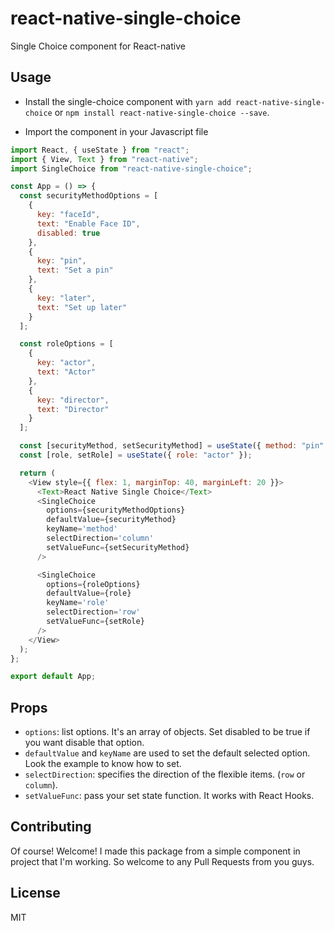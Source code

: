 # react-native-single-choice

Single Choice component for React-native

## Usage

- Install the single-choice component with `yarn add react-native-single-choice` or `npm install react-native-single-choice --save`.

- Import the component in your Javascript file

```javascript
import React, { useState } from "react";
import { View, Text } from "react-native";
import SingleChoice from "react-native-single-choice";

const App = () => {
  const securityMethodOptions = [
    {
      key: "faceId",
      text: "Enable Face ID",
      disabled: true
    },
    {
      key: "pin",
      text: "Set a pin"
    },
    {
      key: "later",
      text: "Set up later"
    }
  ];

  const roleOptions = [
    {
      key: "actor",
      text: "Actor"
    },
    {
      key: "director",
      text: "Director"
    }
  ];

  const [securityMethod, setSecurityMethod] = useState({ method: "pin" });
  const [role, setRole] = useState({ role: "actor" });

  return (
    <View style={{ flex: 1, marginTop: 40, marginLeft: 20 }}>
      <Text>React Native Single Choice</Text>
      <SingleChoice
        options={securityMethodOptions}
        defaultValue={securityMethod}
        keyName='method'
        selectDirection='column'
        setValueFunc={setSecurityMethod}
      />

      <SingleChoice
        options={roleOptions}
        defaultValue={role}
        keyName='role'
        selectDirection='row'
        setValueFunc={setRole}
      />
    </View>
  );
};

export default App;
```

## Props

- `options`: list options. It's an array of objects. Set disabled to be true if you want disable that option.
- `defaultValue` and `keyName` are used to set the default selected option. Look the example to know how to set.
- `selectDirection`: specifies the direction of the flexible items. (`row` or `column`).
- `setValueFunc`: pass your set state function. It works with React Hooks.

## Contributing

Of course! Welcome! I made this package from a simple component in project that I'm working. So welcome to any Pull Requests from you guys.

## License

MIT
